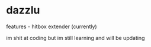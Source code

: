 # dazzlu
features - hitbox extender
(currently)

im shit at coding but im still learning and will be updating 
